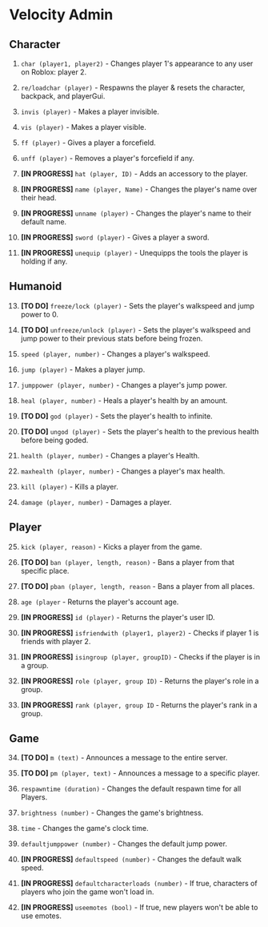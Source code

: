 # Velocity Admin

## Character

1. `char (player1, player2)` - Changes player 1's appearance to any user on Roblox: player 2.

2. `re/loadchar (player)` - Respawns the player & resets the character, backpack, and playerGui.

3. `invis (player)` - Makes a player invisible.

4. `vis (player)` - Makes a player visible.

5. `ff (player)` - Gives a player a forcefield.

6. `unff (player)` - Removes a player's forcefield if any.

7. **[IN PROGRESS]** `hat (player, ID)` - Adds an accessory to the player.

8.  **[IN PROGRESS]** `name (player, Name)` - Changes the player's name over their head.

9.  **[IN PROGRESS]** `unname (player)` - Changes the player's name to their default name.

10. **[IN PROGRESS]** `sword (player)` - Gives a player a sword.

11. **[IN PROGRESS]** `unequip (player)` - Unequipps the tools the player is holding if any.

## Humanoid

13. **[TO DO]** `freeze/lock (player)` - Sets the player's walkspeed and jump power to 0.

14. **[TO DO]** `unfreeze/unlock (player)` - Sets the player's walkspeed and jump power to their previous stats before being frozen.

15. `speed (player, number)` - Changes a player's walkspeed.

16. `jump (player)` - Makes a player jump.

17. `jumppower (player, number)` - Changes a player's jump power.

18. `heal (player, number)` - Heals a player's health by an amount.

19. **[TO DO]** `god (player)` - Sets the player's health to infinite.

20. **[TO DO]** `ungod (player)` - Sets the player's health to the previous health before being goded.

21. `health (player, number)` - Changes a player's Health.

22. `maxhealth (player, number)` - Changes a player's max health.

23. `kill (player)` - Kills a player.

24. `damage (player, number)` - Damages a player.

## Player

25. `kick (player, reason)` - Kicks a player from the game.

26. **[TO DO]** `ban (player, length, reason)` - Bans a player from that specific place.

27. **[TO DO]** `pban (player, length, reason` - Bans a player from all places.

28. `age (player` - Returns the player's account age.

29. **[IN PROGRESS]** `id (player)` - Returns the player's user ID.

30. **[IN PROGRESS]** `isfriendwith (player1, player2)` - Checks if player 1 is friends with player 2.

31. **[IN PROGRESS]** `isingroup (player, groupID)` - Checks if the player is in a group.

32. **[IN PROGRESS]** `role (player, group ID)` - Returns the player's role in a group.

33. **[IN PROGRESS]** `rank (player, group ID` - Returns the player's rank in a group.

## Game

34. **[TO DO]** `m (text)` - Announces a message to the entire server.

35. **[TO DO]** `pm (player, text)` - Announces a message to a specific player.

36. `respawntime (duration)` - Changes the default respawn time for all Players.

37. `brightness (number)` - Changes the game's brightness.

38. `time` - Changes the game's clock time.

39. `defaultjumppower (number)` - Changes the default jump power.

40. **[IN PROGRESS]** `defaultspeed (number)` - Changes the default walk speed.

41. **[IN PROGRESS]** `defaultcharacterloads (number)` - If true, characters of players who join the game won't load in.

42. **[IN PROGRESS]** `useemotes (bool)` - If true, new players won't be able to use emotes.